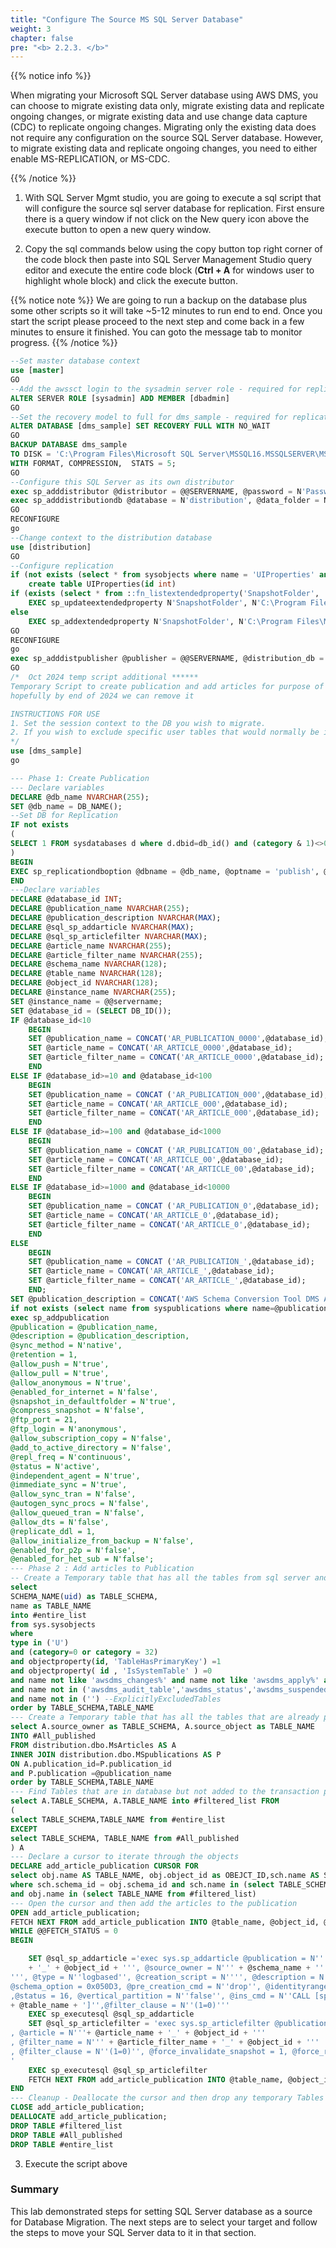 ```yaml
---
title: "Configure The Source MS SQL Server Database"
weight: 3
chapter: false
pre: "<b> 2.2.3. </b>"
---
```


{{% notice info %}}

When migrating your Microsoft SQL Server database using AWS DMS, you can choose to migrate existing data only, migrate existing data and replicate ongoing changes, or migrate existing data and use change data capture (CDC) to replicate ongoing changes. Migrating only the existing data does not require any configuration on the source SQL Server database. However, to migrate existing data and replicate ongoing changes, you need to either enable MS-REPLICATION, or MS-CDC.

{{% /notice %}}

1. With SQL Server Mgmt studio, you are going to execute a sql script that will configure the source sql server database for replication. First ensure there is a query window if not click on the New query icon above the execute button to open a new query window.

1. Copy the sql commands below using the copy button top right corner of the code block then paste into SQL Server Management Studio query editor and execute the entire code block (**Ctrl + A** for windows user to highlight whole block) and click the execute button.

{{% notice note %}}
We are going to run a backup on the database plus some other scripts so it will take ~5-12 minutes to run end to end. Once you start the script please proceed to the next step and come back in a few minutes to ensure it finished. You can goto the message tab to monitor progress.
{{% /notice %}}

```sql
--Set master database context
use [master]
GO
--Add the awssct login to the sysadmin server role - required for replication
ALTER SERVER ROLE [sysadmin] ADD MEMBER [dbadmin]
GO
--Set the recovery model to full for dms_sample - required for replication
ALTER DATABASE [dms_sample] SET RECOVERY FULL WITH NO_WAIT
GO
BACKUP DATABASE dms_sample
TO DISK = 'C:\Program Files\Microsoft SQL Server\MSSQL16.MSSQLSERVER\MSSQL\Backup\dms_sample-fullbkup.bak'
WITH FORMAT, COMPRESSION,  STATS = 5;
GO
--Configure this SQL Server as its own distributor
exec sp_adddistributor @distributor = @@SERVERNAME, @password = N'Password1'
exec sp_adddistributiondb @database = N'distribution', @data_folder = N'C:\Program Files\Microsoft SQL Server\MSSQL16.MSSQLSERVER\MSSQL\DATA', @log_folder = N'C:\Program Files\Microsoft SQL Server\MSSQL16.MSSQLSERVER\MSSQL\DATA', @log_file_size = 2, @min_distretention = 0, @max_distretention = 72, @history_retention = 48, @security_mode = 1
GO
RECONFIGURE
go 
--Change context to the distribution database
use [distribution] 
GO
--Configure replication
if (not exists (select * from sysobjects where name = 'UIProperties' and type = 'U ')) 
    create table UIProperties(id int) 
if (exists (select * from ::fn_listextendedproperty('SnapshotFolder', 'user', 'dbo', 'table', 'UIProperties', null, null))) 
    EXEC sp_updateextendedproperty N'SnapshotFolder', N'C:\Program Files\Microsoft SQL Server\MSSQL16.MSSQLSERVER\MSSQL\repldata', 'user', dbo, 'table', 'UIProperties' 
else 
    EXEC sp_addextendedproperty N'SnapshotFolder', N'C:\Program Files\Microsoft SQL Server\MSSQL16.MSSQLSERVER\MSSQL\repldata', 'user', dbo, 'table', 'UIProperties'
GO
RECONFIGURE
go 
exec sp_adddistpublisher @publisher = @@SERVERNAME, @distribution_db = N'distribution', @security_mode = 1, @working_directory = N'C:\Program Files\Microsoft SQL Server\MSSQL16.MSSQLSERVER\MSSQL\repldata', @trusted = N'false', @thirdparty_flag = 0, @publisher_type = N'MSSQLSERVER'
GO
/*  Oct 2024 temp script additional ******
Temporary Script to create publication and add articles for purpose of Full Load and CDC DMS task to address issue with SQL Server 2022 CU2+ Oct-2024
hopefully by end of 2024 we can remove it 

INSTRUCTIONS FOR USE
1. Set the session context to the DB you wish to migrate.
2. If you wish to exclude specific user tables that would normally be included, these table names can be added in the field marked by the string "ExplicitlyExcludedTables". The script contains logic to automatically exclude tables without Primary Keys, system tables and DMS related tables.
*/
use [dms_sample] 
go 

--- Phase 1: Create Publication
--- Declare variables
DECLARE @db_name NVARCHAR(255);
SET @db_name = DB_NAME(); 
--Set DB for Replication
IF not exists
(
SELECT 1 FROM sysdatabases d where d.dbid=db_id() and (category & 1)<>0
)
BEGIN
EXEC sp_replicationdboption @dbname = @db_name, @optname = 'publish', @value = 'true'
END
---Declare variables
DECLARE @database_id INT;
DECLARE @publication_name NVARCHAR(255);
DECLARE @publication_description NVARCHAR(MAX);
DECLARE @sql_sp_addarticle NVARCHAR(MAX);
DECLARE @sql_sp_articlefilter NVARCHAR(MAX);
DECLARE @article_name NVARCHAR(255);
DECLARE @article_filter_name NVARCHAR(255);
DECLARE @schema_name NVARCHAR(128);
DECLARE @table_name NVARCHAR(128);
DECLARE @object_id NVARCHAR(128);
DECLARE @instance_name NVARCHAR(255);
SET @instance_name = @@servername;
SET @database_id = (SELECT DB_ID());
IF @database_id<10
    BEGIN
    SET @publication_name = CONCAT('AR_PUBLICATION_0000',@database_id);
    SET @article_name = CONCAT('AR_ARTICLE_0000',@database_id);
    SET @article_filter_name = CONCAT('AR_ARTICLE_0000',@database_id);
    END
ELSE IF @database_id>=10 and @database_id<100
    BEGIN
    SET @publication_name = CONCAT ('AR_PUBLICATION_000',@database_id);
    SET @article_name = CONCAT('AR_ARTICLE_000',@database_id);
    SET @article_filter_name = CONCAT('AR_ARTICLE_000',@database_id);
    END
ELSE IF @database_id>=100 and @database_id<1000
    BEGIN
    SET @publication_name = CONCAT ('AR_PUBLICATION_00',@database_id);
    SET @article_name = CONCAT('AR_ARTICLE_00',@database_id);
    SET @article_filter_name = CONCAT('AR_ARTICLE_00',@database_id);
    END
ELSE IF @database_id>=1000 and @database_id<10000
    BEGIN
    SET @publication_name = CONCAT ('AR_PUBLICATION_0',@database_id);
    SET @article_name = CONCAT('AR_ARTICLE_0',@database_id);
    SET @article_filter_name = CONCAT('AR_ARTICLE_0',@database_id);
    END
ELSE
    BEGIN
    SET @publication_name = CONCAT ('AR_PUBLICATION_',@database_id);
    SET @article_name = CONCAT('AR_ARTICLE_',@database_id);
    SET @article_filter_name = CONCAT('AR_ARTICLE_',@database_id);
    END;
SET @publication_description = CONCAT('AWS Schema Conversion Tool DMS Agent: Anonymous Transactional publication for Database: ', @db_name,' from Publisher: ', @instance_name,'.');
if not exists (select name from syspublications where name=@publication_name)
exec sp_addpublication
@publication = @publication_name,
@description = @publication_description,
@sync_method = N'native',
@retention = 1,
@allow_push = N'true',
@allow_pull = N'true',
@allow_anonymous = N'true',
@enabled_for_internet = N'false',
@snapshot_in_defaultfolder = N'true',
@compress_snapshot = N'false',
@ftp_port = 21,
@ftp_login = N'anonymous',
@allow_subscription_copy = N'false',
@add_to_active_directory = N'false',
@repl_freq = N'continuous',
@status = N'active',
@independent_agent = N'true',
@immediate_sync = N'true',
@allow_sync_tran = N'false',
@autogen_sync_procs = N'false',
@allow_queued_tran = N'false',
@allow_dts = N'false',
@replicate_ddl = 1,
@allow_initialize_from_backup = N'false',
@enabled_for_p2p = N'false',
@enabled_for_het_sub = N'false';
--- Phase 2 : Add articles to Publication
-- Create a Temporary table that has all the tables from sql server and exclude any system related tables pertaining to DMS, as well as user defined exclusions.
select
SCHEMA_NAME(uid) as TABLE_SCHEMA,
name as TABLE_NAME
into #entire_list
from sys.sysobjects
where
type in ('U')
and (category=0 or category = 32)
and objectproperty(id, 'TableHasPrimaryKey') =1
and objectproperty( id , 'IsSystemTable' ) =0
and name not like 'awsdms_changes%' and name not like 'awsdms_apply%' and name not like 'awsdms_truncation%' and name not like 'awsdms_cdc_%awsdms_full_load_exceptions%'
and name not in ('awsdms_audit_table','awsdms_status','awsdms_suspended_tables','awsdms_history','awsdms_validation_failure') 
and name not in ('') --ExplicitlyExcludedTables
order by TABLE_SCHEMA,TABLE_NAME
--- Create a Temporary table that has all the tables that are already part of the SQL server publication
select A.source_owner as TABLE_SCHEMA, A.source_object as TABLE_NAME
INTO #All_published
FROM distribution.dbo.MsArticles AS A
INNER JOIN distribution.dbo.MSpublications AS P
ON A.publication_id=P.publication_id
and P.publication =@publication_name
order by TABLE_SCHEMA,TABLE_NAME
--- Find Tables that are in database but not added to the transaction publication
select A.TABLE_SCHEMA, A.TABLE_NAME into #filtered_list FROM
(
select TABLE_SCHEMA,TABLE_NAME from #entire_list
EXCEPT
select TABLE_SCHEMA, TABLE_NAME from #All_published
) A
--- Declare a cursor to iterate through the objects
DECLARE add_article_publication CURSOR FOR
select obj.name AS TABLE_NAME, obj.object_id as OBEJCT_ID,sch.name AS SCHEMA_NAME from sys.objects obj, sys.schemas sch
where sch.schema_id = obj.schema_id and sch.name in (select TABLE_SCHEMA from #filtered_list)
and obj.name in (select TABLE_NAME from #filtered_list)
--- Open the cursor and then add the articles to the publication
OPEN add_article_publication;
FETCH NEXT FROM add_article_publication INTO @table_name, @object_id, @schema_name;
WHILE @@FETCH_STATUS = 0
BEGIN

    SET @sql_sp_addarticle ='exec sys.sp_addarticle @publication = N''' + @publication_name + ''', @article = N''' + @article_name
    + '_' + @object_id + ''', @source_owner = N''' + @schema_name + ''', @source_object = N''' + @table_name +
''', @type = N''logbased'', @creation_script = N'''', @description = N'''',
@schema_option = 0x050D3, @pre_creation_cmd = N''drop'', @identityrangemanagementoption = N''none''
,@status = 16, @vertical_partition = N''false'', @ins_cmd = N''CALL [sp_MSins_' + @table_name + ']'',@del_cmd = N''CALL [sp_MSdel_' +@table_name + ']'',@upd_cmd = N''MCALL [sp_MSupd_'
+ @table_name + ']'',@filter_clause = N''(1=0)'''
    EXEC sp_executesql @sql_sp_addarticle
    SET @sql_sp_articlefilter = 'exec sys.sp_articlefilter @publication = N'''+ @publication_name + '''
, @article = N'''+ @article_name + '_' + @object_id + '''
, @filter_name = N''' + @article_filter_name + '_' + @object_id + '''
, @filter_clause = N''(1=0)'', @force_invalidate_snapshot = 1, @force_reinit_subscription = 1
'
    EXEC sp_executesql @sql_sp_articlefilter
    FETCH NEXT FROM add_article_publication INTO @table_name, @object_id, @schema_name;
END
--- Cleanup - Deallocate the cursor and then drop any temporary Tables
CLOSE add_article_publication;
DEALLOCATE add_article_publication;
DROP TABLE #filtered_list
DROP TABLE #All_published
DROP TABLE #entire_list
```

3. Execute the script above

### Summary

This lab demonstrated steps for setting SQL Server database as a source for Database Migration. The next steps are to select your target and follow the steps to move your SQL Server data to it in that section.